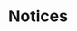 ---
title: "Notices"
excerpt: "Notices regarding issues we identify with the management or processing of our data."

layout: loop
loop: notices
permalink: /notices/
---